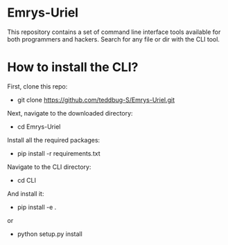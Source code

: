 # Emrys-Uriel
This repository contains a set of command line interface tools available for both programmers and hackers.
Search for any file or dir with the CLI tool.

# How to install the CLI?
First, clone this repo:

- git clone https://github.com/teddbug-S/Emrys-Uriel.git

Next, navigate to the downloaded directory:

- cd Emrys-Uriel

Install all the required packages:

- pip install -r requirements.txt

Navigate to the CLI directory:

- cd CLI

And install it:

- pip install -e .

or 

- python setup.py install

